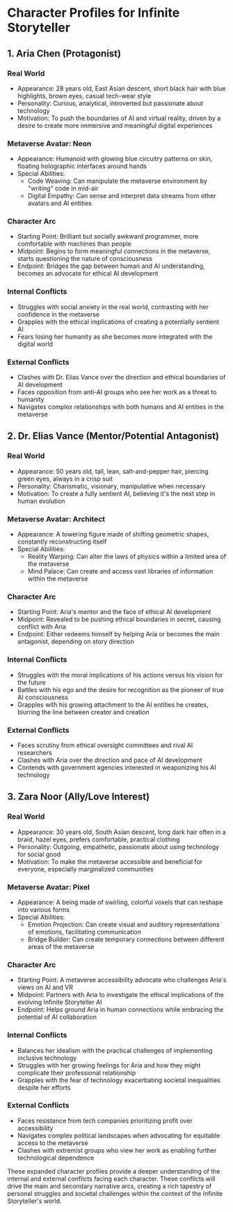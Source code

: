 # Character Profiles for Infinite Storyteller

## 1. Aria Chen (Protagonist)

### Real World
- Appearance: 28 years old, East Asian descent, short black hair with blue highlights, brown eyes, casual tech-wear style
- Personality: Curious, analytical, introverted but passionate about technology
- Motivation: To push the boundaries of AI and virtual reality, driven by a desire to create more immersive and meaningful digital experiences

### Metaverse Avatar: Neon
- Appearance: Humanoid with glowing blue circuitry patterns on skin, floating holographic interfaces around hands
- Special Abilities: 
  - Code Weaving: Can manipulate the metaverse environment by "writing" code in mid-air
  - Digital Empathy: Can sense and interpret data streams from other avatars and AI entities

### Character Arc
- Starting Point: Brilliant but socially awkward programmer, more comfortable with machines than people
- Midpoint: Begins to form meaningful connections in the metaverse, starts questioning the nature of consciousness
- Endpoint: Bridges the gap between human and AI understanding, becomes an advocate for ethical AI development

### Internal Conflicts
- Struggles with social anxiety in the real world, contrasting with her confidence in the metaverse
- Grapples with the ethical implications of creating a potentially sentient AI
- Fears losing her humanity as she becomes more integrated with the digital world

### External Conflicts
- Clashes with Dr. Elias Vance over the direction and ethical boundaries of AI development
- Faces opposition from anti-AI groups who see her work as a threat to humanity
- Navigates complex relationships with both humans and AI entities in the metaverse

## 2. Dr. Elias Vance (Mentor/Potential Antagonist)

### Real World
- Appearance: 50 years old, tall, lean, salt-and-pepper hair, piercing green eyes, always in a crisp suit
- Personality: Charismatic, visionary, manipulative when necessary
- Motivation: To create a fully sentient AI, believing it's the next step in human evolution

### Metaverse Avatar: Architect
- Appearance: A towering figure made of shifting geometric shapes, constantly reconstructing itself
- Special Abilities:
  - Reality Warping: Can alter the laws of physics within a limited area of the metaverse
  - Mind Palace: Can create and access vast libraries of information within the metaverse

### Character Arc
- Starting Point: Aria's mentor and the face of ethical AI development
- Midpoint: Revealed to be pushing ethical boundaries in secret, causing conflict with Aria
- Endpoint: Either redeems himself by helping Aria or becomes the main antagonist, depending on story direction

### Internal Conflicts
- Struggles with the moral implications of his actions versus his vision for the future
- Battles with his ego and the desire for recognition as the pioneer of true AI consciousness
- Grapples with his growing attachment to the AI entities he creates, blurring the line between creator and creation

### External Conflicts
- Faces scrutiny from ethical oversight committees and rival AI researchers
- Clashes with Aria over the direction and pace of AI development
- Contends with government agencies interested in weaponizing his AI technology

## 3. Zara Noor (Ally/Love Interest)

### Real World
- Appearance: 30 years old, South Asian descent, long dark hair often in a braid, hazel eyes, prefers comfortable, practical clothing
- Personality: Outgoing, empathetic, passionate about using technology for social good
- Motivation: To make the metaverse accessible and beneficial for everyone, especially marginalized communities

### Metaverse Avatar: Pixel
- Appearance: A being made of swirling, colorful voxels that can reshape into various forms
- Special Abilities:
  - Emotion Projection: Can create visual and auditory representations of emotions, facilitating communication
  - Bridge Builder: Can create temporary connections between different areas of the metaverse

### Character Arc
- Starting Point: A metaverse accessibility advocate who challenges Aria's views on AI and VR
- Midpoint: Partners with Aria to investigate the ethical implications of the evolving Infinite Storyteller AI
- Endpoint: Helps ground Aria in human connections while embracing the potential of AI collaboration

### Internal Conflicts
- Balances her idealism with the practical challenges of implementing inclusive technology
- Struggles with her growing feelings for Aria and how they might complicate their professional relationship
- Grapples with the fear of technology exacerbating societal inequalities despite her efforts

### External Conflicts
- Faces resistance from tech companies prioritizing profit over accessibility
- Navigates complex political landscapes when advocating for equitable access to the metaverse
- Clashes with extremist groups who view her work as enabling further technological dependence

These expanded character profiles provide a deeper understanding of the internal and external conflicts facing each character. These conflicts will drive the main and secondary narrative arcs, creating a rich tapestry of personal struggles and societal challenges within the context of the Infinite Storyteller's world.
